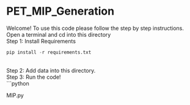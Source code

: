 # PET_MIP_Generation


Welcome! To use this code please follow the step by step instructions. Open a terminal and cd into this directory
<br>
Step 1: Install Requirements
```python
pip install -r requirements.txt
```
<br>
Step 2: Add data into this directory. 
<br>
Step 3: Run the code!
<br>
```python

MIP.py
```

